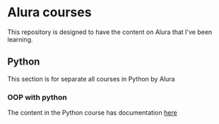 # Alura courses

This repository is designed to have the content on Alura that I've been learning.

## Python
This section is for separate all courses in Python by Alura
### OOP with python

The content in the Python course has documentation [here](/pythonCourse/README.md)
